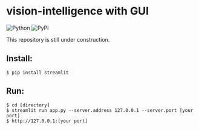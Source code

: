 # vision-intelligence with GUI
![Python](https://img.shields.io/badge/python-3.8%20%7C%203.9-blue)
![PyPI](https://badge.fury.io/py/tensorflow.svg)

This repository is still under construction.

## Install:
```shell
$ pip install streamlit
```

## Run:
```shell
$ cd [directory]
$ streamlit run app.py --server.address 127.0.0.1 --server.port [your port]
$ http://127.0.0.1:[your port]
```